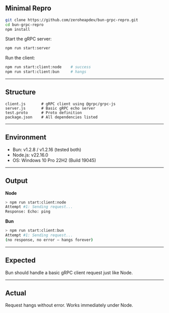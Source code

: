 ## Minimal Repro

```bash
git clone https://github.com/zeroheapdev/bun-grpc-repro.git
cd bun-grpc-repro
npm install
```

Start the gRPC server:

```bash
npm run start:server
```

Run the client:

```bash
npm run start:client:node    # success
npm run start:client:bun     # hangs
```

---

## Structure

```
client.js       # gRPC client using @grpc/grpc-js
server.js       # Basic gRPC echo server
test.proto      # Proto definition
package.json    # All dependencies listed
```

---

## Environment

* Bun: v1.2.8 / v1.2.16 (tested both)
* Node.js: v22.16.0
* OS: Windows 10 Pro 22H2 (Build 19045)

---

## Output

**Node**

```bash
> npm run start:client:node
Attempt #1: Sending request...
Response: Echo: ping
```

**Bun**

```bash
> npm run start:client:bun
Attempt #1: Sending request...
(no response, no error — hangs forever)
```

---

## Expected

Bun should handle a basic gRPC client request just like Node.

---

## Actual

Request hangs without error. Works immediately under Node.
